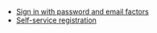 * [Sign in with password and email factors](/docs/guides/oie-embedded-sdk-use-case-sign-in-pwd-email/nodejs/main/)
* [Self-service registration](/docs/guides/oie-embedded-sdk-use-case-self-reg/nodejs/main/)
